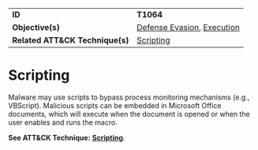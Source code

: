 |||
|---------|------------------------|
|**ID**|**T1064**|
|**Objective(s)**|[Defense Evasion](https://github.com/MBCProject/mbc-markdown/tree/master/defense-evasion), [Execution](https://github.com/MBCProject/mbc-markdown/tree/master/execution)|
|**Related ATT&CK Technique(s)**|[Scripting](https://attack.mitre.org/techniques/T1064)|

Scripting
=========
Malware may use scripts to bypass process monitoring mechanisms (e.g., VBScript). Malicious scripts can be embedded in Microsoft Office documents, which will execute when the document is opened or when the user enables and runs the macro.

**See ATT&CK Technique:** [**Scripting**](https://attack.mitre.org/techniques/T1064).